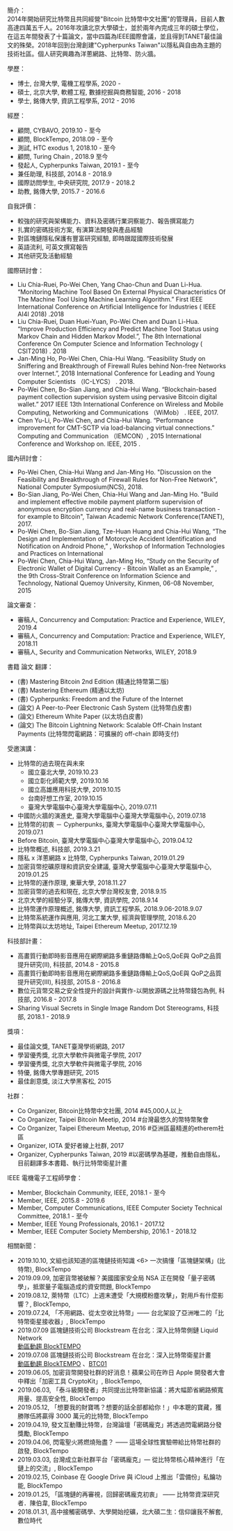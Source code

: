 簡介：    
2014年開始研究比特幣且共同經營"Bitcoin 比特幣中文社團"的管理員，目前人數高達四萬五千人。2016年攻讀北京大學碩士，並於兩年內完成三年的碩士學位，在這五年間發表了十篇論文，當中四篇為IEEE國際會議，並且得到TANET最佳論文的殊榮。2018年回到台灣創建"Cypherpunks Taiwan"以隱私與自由為主題的技術社區。個人研究興趣為洋蔥網路、比特幣、防火牆。 

學歷：
* 博士, 台灣大學, 電機工程學系, 2020 -
* 碩士, 北京大學, 軟體工程, 數據挖掘與商務智能, 2016 - 2018
* 學士, 銘傳大學, 資訊工程學系, 2012 - 2016

經歷：
* 顧問, CYBAVO, 2019.10 - 至今
* 顧問, BlockTempo, 2018.09 - 至今
* 測試, HTC exodus 1, 2018.10 - 至今
* 顧問, Turing Chain , 2018.9 至今
* 發起人, Cypherpunks Taiwan, 2019.1 - 至今
* 兼任助理, 科技部, 2014.8 - 2018.9
* 國際訪問學生, 中央研究院, 2017.9 - 2018.2
* 助教, 銘傳大學, 2015.7 - 2016.6


自我評價：
* 較強的研究與架構能力、資料及密碼行業洞察能力、報告撰寫能力
* 扎實的密碼技術方案, 有演算法開發與產品經驗
* 對區塊鏈隱私保護有豐富研究經驗, 即時跟蹤國際技術發展
* 英語流利, 可英文撰寫報告
* 其他研究及活動經驗

國際研討會：
* Liu Chia-Ruei, Po-Wei Chen, Yang Chao-Chun and Duan Li-Hua. “Monitoring Machine Tool Based On External Physical Characteristics Of The Machine Tool Using Machine Learning Algorithm.” First IEEE International Conference on Artificial Intelligence for Industries ( IEEE AI4I 2018) .2018
* Liu Chia-Ruei, Duan Huei-Yuan, Po-Wei Chen and Duan Li-Hua. “Improve Production Efficiency and Predict Machine Tool Status using Markov Chain and Hidden Markov Model.”, The 8th International Conference On Computer Science and Information Technology ( CSIT2018) . 2018
* Jan-Ming Ho, Po-Wei Chen, Chia-Hui Wang. “Feasibility Study on Sniffering and Breakthrough of Firewall Rules behind Non-free Networks over Internet.”, 2018 International Conference for Leading and Young Computer Scientists （IC-LYCS） . 2018.
* Po-Wei Chen, Bo-Sian Jiang, and Chia-Hui Wang. “Blockchain-based payment collection supervision system using pervasive Bitcoin digital wallet.” 2017 IEEE 13th International Conference on Wireless and Mobile Computing, Networking and Communications （WiMob） . IEEE, 2017.
* Chen Yu-Li, Po-Wei Chen, and Chia-Hui Wang. “Performance improvement for CMT-SCTP via load-balancing virtual connections.” Computing and Communication （IEMCON）, 2015 International Conference and Workshop on. IEEE, 2015 .
	
國內研討會：	
* Po-Wei Chen, Chia-Hui Wang and Jan-Ming Ho. "Discussion on the Feasibility and Breakthrough of Firewall Rules for Non-Free Network", National Computer Symposium(NCS), 2018.
* Bo-Sian Jiang, Po-Wei Chen, Chia-Hui Wang and Jan-Ming Ho. "Build and implement effective mobile payment platform supervision of anonymous encryption currency and real-name business transaction - for example to Bitcoin", Taiwan Academic Network Conference(TANET), 2017.
* Po-Wei Chen, Bo-Sian Jiang, Tze-Huan Huang and Chia-Hui Wang, “The Design and Implementation of Motorcycle Accident Identification and Notification on Android Phone,” , Workshop of Information Technologies and Practices on International
* Po-Wei Chen, Chia-Hui Wang, Jan-Ming Ho, “Study on the Security of Electronic Wallet of Digital Currency - Bitcoin Wallet as an Example,” , the 9th Cross-Strait Conference on Information Science and Technology, National Quemoy University, Kinmen, 06-08 November, 2015

論文審查：
* 審稿人, Concurrency and Computation: Practice and Experience, WILEY, 2019.4
* 審稿人, Concurrency and Computation: Practice and Experience, WILEY, 2018.11
* 審稿人, Security and Communication Networks, WILEY, 2018.9

書籍 論文 翻譯：
* (書) Mastering Bitcoin 2nd Edition (精通比特幣第二版)
* (書) Mastering Ethereum (精通以太坊)
* (書) Cypherpunks: Freedom and the Future of the Internet
* (論文) A Peer-to-Peer Electronic Cash System (比特幣白皮書)
* (論文) Ethereum White Paper (以太坊白皮書)
* (論文) The Bitcoin Lightning Network: Scalable Off-Chain Instant Payments (比特幣閃電網路：可擴展的 off-chain 即時支付)

受邀演講：
* 比特幣的過去現在與未來
	* 國立臺北大學, 2019.10.23
	* 國立彰化師範大學, 2019.10.16
	* 國立高雄應用科技大學, 2019.10.15
	* 台南好想工作室, 2019.10.15
	* 臺灣大學電腦中心臺灣大學電腦中心, 2019.07.11
* 中國防火牆的演進史, 臺灣大學電腦中心臺灣大學電腦中心, 2019.07.18
* 比特幣的初衷 － Cypherpunks, 臺灣大學電腦中心臺灣大學電腦中心, 2019.07.1
* Before Bitcoin, 臺灣大學電腦中心臺灣大學電腦中心, 2019.04.12
* 比特幣概述, 科技部, 2019.3.21
* 隱私 x 洋蔥網路 x 比特幣, Cypherpunks Taiwan, 2019.01.29
* 加密貨幣挖礦原理和資訊安全建議, 臺灣大學電腦中心臺灣大學電腦中心, 2019.01.25
* 比特幣的運作原理, 東華大學, 2018.11.27
* 加密貨幣的過去和現在, 北京大學台灣校友會, 2018.9.15
* 北京大學的經驗分享, 銘傳大學, 資訊學院, 2018.9.14
* 比特幣運作原理概述, 銘傳大學, 資訊工程學系, 2018.9.06-2018.9.07
* 比特幣系統運作與應用, 河北工業大學, 經濟與管理學院, 2018.6.20
* 比特幣與以太坊地址, Taipei Ethereum Meetup, 2017.12.19

科技部計畫：
* 高畫質行動即時影音應用在網際網路多重鏈路傳輸上QoS,QoE與 QoP之品質提升研究(II), 科技部, 2014.8 - 2015.8
* 高畫質行動即時影音應用在網際網路多重鏈路傳輸上QoS,QoE與 QoP之品質提升研究(III), 科技部, 2015.8 - 2016.8
* 數位元貨幣交易之安全性提升的設計與實作-以開放源碼之比特幣錢包為例, 科技部, 2016.8 - 2017.8
* Sharing Visual Secrets in Single Image Random Dot Stereograms, 科技部, 2018.1 - 2018.9

獎項：
* 最佳論文獎, TANET臺灣學術網路, 2017
* 學習優秀獎, 北京大學軟件與微電子學院, 2017
* 學習優秀獎, 北京大學軟件與微電子學院, 2016
* 特優, 銘傳大學專題研究, 2015
* 最佳創意獎, 淡江大學黑客松, 2015

社群：
* Co Organizer, Bitcoin比特幣中文社團, 2014 #45,000人以上
* Co Organizer, Taipei Bitcoin Meetip, 2014 #台灣最悠久的幣特幣聚會
* Co Organizer, Taipei Ethereum Meetup, 2016 #亞洲區最精進的etherem社區
* Organizer, IOTA 愛好者線上社群, 2017
* Organizer, Cypherpunks Taiwan, 2019 #以密碼學為基礎，推動自由隱私，目前翻譯多本書籍、執行比特幣衛星計畫

IEEE 電機電子工程師學會：
* Member, Blockchain Community, IEEE, 2018.1 - 至今
* Member, IEEE, 2015.8 - 2019.6
* Member, Computer Communications, IEEE Computer Society Technical Committee, 2018.1 - 至今
* Member, IEEE Young Professionals, 2016.1 - 2017.12
* Member, IEEE Computer Society Membership, 2016.1 - 2018.12

相關新聞：
* 2019.10.10, 文組也該知道的區塊鏈技術知識 <6> 一次搞懂「區塊鏈架構」(比特幣), BlockTempo
* 2019.09.09, 加密貨幣被破解？美國國家安全局 NSA 正在開發「量子密碼學」，抵禦量子電腦造成的資安問題, BlockTempo
* 2019.08.12, 萊特幣（LTC）上週末遭受「大規模粉塵攻擊」，對用戶有什麼影響？, BlockTempo, 
* 2019.07.24, 「不用網路、從太空收比特幣」—— 台北架設了亞洲唯二的「比特幣衛星接收器」, BlockTempo
* 2019.07.09 區塊鏈技術公司 Blockstream 在台北：深入比特幣側鏈 Liquid Network     
  [動區動趨 BlockTEMPO](https://www.blocktempo.com/blockstream-explained-liquid-network-in-cypherpunks-taiwan/)
* 2019.07.08 區塊鏈技術公司 Blockstream 在台北：深入比特幣衛星計畫     
  [動區動趨 BlockTEMPO](https://www.blocktempo.com/blockstream-in-taiwna-sharing-their-blockstream-satellite-project/) 、[BTC01](https://btc01.co/?p=18563)
* 2019.06.05, 加密貨幣開發社群的好消息！蘋果公司在昨日 Apple 開發者大會中釋出「加密工具 CryptoKit」, BlockTempo, 
* 2019.06.03, 「泰斗級開發者」共同提出比特幣新協議：將大幅節省網路頻寬用量、提高安全性, BlockTempo
* 2019.05.12, 「想要我的財寶嗎？想要的話全部都給你！」中本聰的寶藏，獲勝隊伍將贏得 3000 萬元的比特幣, BlockTempo
* 2019.04.19, 發文互動賺比特幣，台灣論壇「密碼龐克」將透過閃電網路分發獎勵, BlockTempo
* 2019.04.06, 閃電聖火將燃燒殆盡？ —— 這場全球性實驗帶給比特幣社群的啟發, BlockTempo
* 2019.03.03, 台灣成立新社群平台「密碼龐克」— 從比特幣核心精神進行「在鏈上的交流」, BlockTempo
* 2019.02.15, Coinbase 在 Google Drive 與 iCloud 上推出「雲備份」私鑰功能, BlockTempo
* 2019.01.25, 「區塊鏈的再審視，回歸密碼龐克初衷」 —— 比特幣資深研究者．陳伯韋, BlockTempo 
* 2018.01.31, 高中接觸密碼學、大學開始挖礦，北大碩二生：信仰讓我不解套, 數位時代

